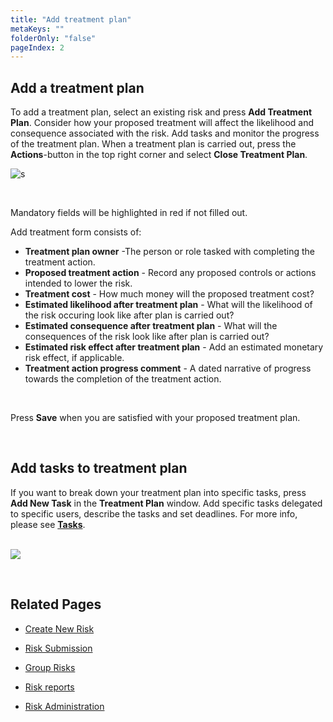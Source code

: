 ```yaml
---
title: "Add treatment plan"
metaKeys: ""
folderOnly: "false"
pageIndex: 2
---
```


## Add a treatment plan

To add a treatment plan, select an existing risk and press **Add Treatment Plan**. Consider how your proposed treatment will affect the likelihood and consequence associated with the risk. Add tasks and monitor the progress of the treatment plan. When a treatment plan is carried out, press the **Actions**-button in the top right corner and select **Close Treatment Plan**.
<br/>

![s](https://profitbasedocs.blob.core.windows.net/riskimages/risk-add-treatment-plan.jpg)

<br/>

Mandatory fields will be highlighted in red if not filled out.
<br/>

Add treatment form consists of:

- **Treatment plan owner** -The person or role tasked with completing the treatment action.
- **Proposed treatment action** - Record any proposed controls or actions intended to lower the risk.
- **Treatment cost** - How much money will the proposed treatment cost?
- **Estimated likelihood after treatment plan** - What will the likelihood of the risk occuring look like after plan is carried out?
- **Estimated consequence after treatment plan** - What will the consequences of the risk look like after plan is carried out?
- **Estimated risk effect after treatment plan** - Add an estimated monetary risk effect, if applicable.
- **Treatment action progress comment** - A dated narrative of progress towards the completion of the treatment action.

<br/>

Press **Save** when you are satisfied with your proposed treatment plan.

<br/>

## Add tasks to treatment plan

If you want to break down your treatment plan into specific tasks, press **Add New Task** in the **Treatment Plan** window. Add specific tasks delegated to specific users, describe the tasks and set deadlines. For more info, please see **[Tasks](/planner/workbooks/process-and-tasks/tasks.md)**. <br/>
<br/>

![](https://profitbasedocs.blob.core.windows.net/riskimages/risk-add-new-task.png)

<br/>

## Related Pages

- [Create New Risk](/risk/workbooks/risks/create-new-risk.md)
  <br/>

- [Risk Submission](/risk/workbooks/risk-submission.md)
- [Group Risks](/risk/workbooks/group-risks.md)
- [Risk reports](/risk/workbooks/risk-reports.md)
- [Risk Administration](/risk/workbooks/risk-admin.md)
